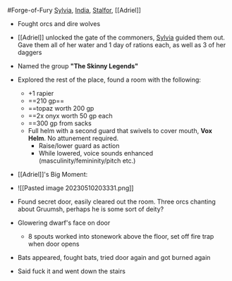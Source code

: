 #Forge-of-Fury 
[Sylvia](PCs/Past/Sylvia.md), [India](PCs/Current/India.md), [Stalfor](PCs/Current/Stalfor.md), [[Adriel]]

- Fought orcs and dire wolves
- [[Adriel]] unlocked the gate of the commoners, [Sylvia](PCs/Past/Sylvia.md) guided them out. Gave them all of her water and 1 day of rations each, as well as 3 of her daggers
- Named the group **"The Skinny Legends"**
- Explored the rest of the place, found a room with the following:
	- +1 rapier
	- ==210 gp==
	- ==topaz worth 200 gp
	- ==2x onyx worth 50 gp each
	- ==300 gp from sacks
	- Full helm with a second guard that swivels to cover mouth, **Vox Helm**. No attunement required.
		- Raise/lower guard as action
		- While lowered, voice sounds enhanced (masculinity/femininity/pitch etc.)

- [[Adriel]]'s Big Moment:
- ![[Pasted image 20230510203331.png]]

- Found secret door, easily cleared out the room. Three orcs chanting about Gruumsh, perhaps he is some sort of deity?
- Glowering dwarf's face on door
	- 8 spouts worked into stonework above the floor, set off fire trap when door opens
- Bats appeared, fought bats, tried door again and got burned again
- Said fuck it and went down the stairs